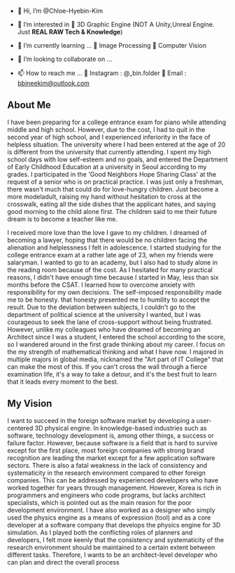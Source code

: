 - 👋 Hi, I’m @Chloe-Hyebin-Kim
- 👀 I’m interested in 
🌌 3D Graphic Engine (NOT A Unity,Unreal Engine. Just **REAL RAW Tech & Knowledge**)

- 🌱 I’m currently learning ...
🎨 Image Processing 
🥼 Computer Vision

- 💞️ I’m looking to collaborate on ...

- 📫 How to reach me ...
🌟 Instagram :  @_bin.folder
📧 Email : bbineekim@outlook.com

## **About Me**
I have been preparing for a college entrance exam for piano while attending middle and high school. However, due to the cost, I had to quit in the second year of high school, and I experienced inferiority in the face of helpless situation. The university where I had been entered at the age of 20 is different from the university that currently attending. I spent my high school days with low self-esteem and no goals, and entered the Department of Early Childhood Education at a university in Seoul according to my grades. I participated in the 'Good Neighbors Hope Sharing Class' at the request of a senior who is on practical practice. I was just only a freshman, there wasn't much that could do for love-hungry children.
Just become a more modeladult, raising my hand without hesitation to cross at the crosswalk, eating all the side dishes that the applicant hates, and saying good morning to the child alone first. The children said to me their future dream is to become a teacher like me.

I received more love than the love I gave to my children. I dreamed of becoming a lawyer, hoping that there would be no children facing the alienation and helplessness I felt in adolescence. I started studying for the college entrance exam at a rather late age of 23, when my friends were salaryman. I wanted to go to an academy, but I also had to study alone in
the reading room because of the cost. As I hesitated for many practical reasons, I didn't have enough time because I started in May, less than six months before the CSAT.
I learned how to overcome anxiety with responsibility for my own decisions. The self-imposed responsibility made me to be honesty. that honesty presented me to humility to accept the result. Due to the deviation between subjects, I couldn't go to the department of political science at the university I wanted, but I was courageous to seek the lane of cross-support without being frustrated. However, unlike my colleagues who have dreamed of becoming an Architect since I was a student, I entered the school according to the score, so I wandered around in the first grade thinking about my career. I focus on the my strength of mathematical thinking and what I have now. I majored in multiple majors in global media, nicknamed the "Art part of IT College" that can make the most of this. If you can't cross the wall through a fierce examination life, it's a way to take a detour, and it's the best fruit to learn that it leads every moment to the best.

## **My Vision**
I want to succeed in the foreign software market by developing a user-centered 3D physical engine. In knowledge-based industries such as software, technology development is, among other things, a success or failure factor. However, because software is a field that is hard to survive except for the first place, most foreign companies with strong brand recognition are leading the market except for a few application software sectors. There is also a fatal weakness in the lack of consistency and systematicity in the research environment compared to other foreign companies. This can be addressed by experienced developers who have worked together for years through management. However, Korea is rich in programmers and engineers who code programs, but lacks architect specialists, which is pointed out as the main reason for the poor development environment.
I have also worked as a designer who simply used the physics engine as a means of expression (tool) and as a core developer at a software company that develops the physics engine for 3D simulation. As I played both the conflicting roles of planners and developers, I felt more keenly that the consistency and systematicity of the research environment should be maintained to a certain extent between different tasks. Therefore, I wants to be an architect-level developer who can plan and direct the overall process
<!---
Chloe-Hyebin-Kim/Chloe-Hyebin-Kim is a ✨ special ✨ repository because its `README.md` (this file) appears on your GitHub profile.
You can click the Preview link to take a look at your changes.
--->
